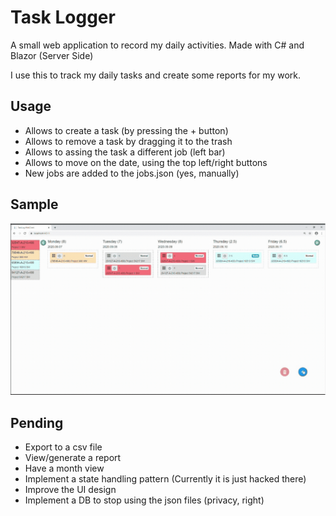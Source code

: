 # Task Logger

A small web application to record my daily activities.
Made with C# and Blazor (Server Side)

I use this to track my daily tasks and create some reports for my work.

## Usage

- Allows to create a task (by pressing the + button)
- Allows to remove a task by dragging it to the trash
- Allows to assing the task a different job (left bar)
- Allows to move on the date, using the top left/right buttons
- New jobs are added to the jobs.json (yes, manually)

## Sample

![Sample Usage](Docs/sampleUsage20200906.gif)

## Pending

- Export to a csv file
- View/generate a report
- Have a month view
- Implement a state handling pattern (Currently it is just hacked there)
- Improve the UI design
- Implement a DB to stop using the json files (privacy, right)